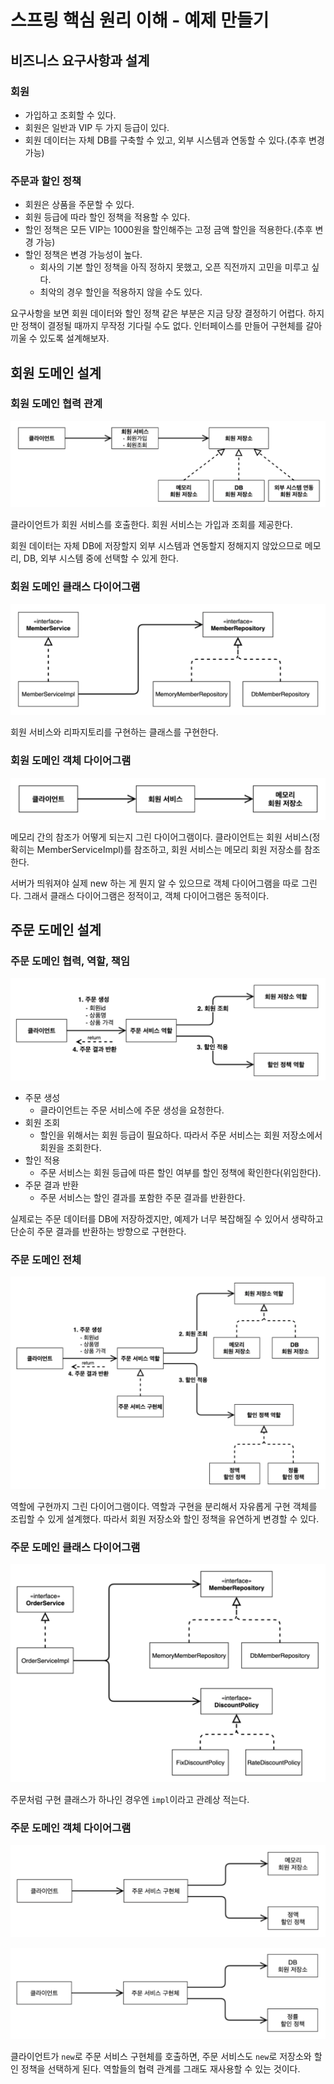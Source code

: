 # 스프링 핵심 원리 이해 - 예제 만들기

## 비즈니스 요구사항과 설계

### 회원

- 가입하고 조회할 수 있다.
- 회원은 일반과 VIP 두 가지 등급이 있다.
- 회원 데이터는 자체 DB를 구축할 수 있고, 외부 시스템과 연동할 수 있다.(추후 변경 가능)

### 주문과 할인 정책

- 회원은 상품을 주문할 수 있다.
- 회원 등급에 따라 할인 정책을 적용할 수 있다.
- 할인 정책은 모든 VIP는 1000원을 할인해주는 고정 금액 할인을 적용한다.(추후 변경 가능)
- 할인 정책은 변경 가능성이 높다.
    - 회사의 기본 할인 정책을 아직 정하지 못했고, 오픈 직전까지 고민을 미루고 싶다.
    - 최악의 경우 할인을 적용하지 않을 수도 있다.

요구사항을 보면 회원 데이터와 할인 정책 같은 부분은 지금 당장 결정하기 어렵다. 하지만 정책이 결정될 때까지 무작정 기다릴 수도 없다. 인터페이스를 만들어 구현체를 갈아끼울 수
있도록 설계해보자.

## 회원 도메인 설계

### 회원 도메인 협력 관계

![](../../.gitbook/assets/kimyounghan-spring-core-principle/02/screenshot%202021-04-06%20오후%204.27.27.png)

클라이언트가 회원 서비스를 호출한다. 회원 서비스는 가입과 조회를 제공한다. 

회원 데이터는 자체 DB에 저장할지 외부 시스템과 연동할지 정해지지 않았으므로 메모리, DB, 외부 시스템 중에 선택할 수 있게 한다.

### 회원 도메인 클래스 다이어그램

![](../../.gitbook/assets/kimyounghan-spring-core-principle/02/screenshot%202021-04-06%20오후%204.27.32.png)

회원 서비스와 리파지토리를 구현하는 클래스를 구현한다.

### 회원 도메인 객체 다이어그램

![](../../.gitbook/assets/kimyounghan-spring-core-principle/02/screenshot%202021-04-06%20오후%204.27.37.png)

메모리 간의 참조가 어떻게 되는지 그린 다이어그램이다. 클라이언트는 회원 서비스(정확히는 MemberServiceImpl)를 참조하고, 회원 서비스는 메모리 회원 저장소를 참조한다.

서버가 띄워져야 실제 new 하는 게 뭔지 알 수 있으므로 객체 다이어그램을 따로 그린다. 그래서 클래스 다이어그램은 정적이고, 객체 다이어그램은 동적이다.

## 주문 도메인 설계
### 주문 도메인 협력, 역할, 책임

![](../../.gitbook/assets/kimyounghan-spring-core-principle/02/screenshot%202021-04-08%20오전%209.07.10.png)

- 주문 생성
  - 클라이언트는 주문 서비스에 주문 생성을 요청한다.
- 회원 조회
  - 할인을 위해서는 회원 등급이 필요하다. 따라서 주문 서비스는 회원 저장소에서 회원을 조회한다.
- 할인 적용
  - 주문 서비스는 회원 등급에 따른 할인 여부를 할인 정책에 확인한다(위임한다).
- 주문 결과 반환
  - 주문 서비스는 할인 결과를 포함한 주문 결과를 반환한다.

실제로는 주문 데이터를 DB에 저장하겠지만, 예제가 너무 복잡해질 수 있어서 생략하고 단순히 주문 결과를 반환하는 방향으로 구현한다.

### 주문 도메인 전체

![](../../.gitbook/assets/kimyounghan-spring-core-principle/02/screenshot%202021-04-08%20오전%209.07.16.png)

역할에 구현까지 그린 다이어그램이다. 역할과 구현을 분리해서 자유롭게 구현 객체를 조립할 수 있게 설계했다. 따라서 회원 저장소와 할인 정책을 유연하게 변경할 수 있다.

### 주문 도메인 클래스 다이어그램

![](../../.gitbook/assets/kimyounghan-spring-core-principle/02/screenshot%202021-04-08%20오전%209.07.21.png)

주문처럼 구현 클래스가 하나인 경우엔 `impl`이라고 관례상 적는다.

### 주문 도메인 객체 다이어그램

![](../../.gitbook/assets/kimyounghan-spring-core-principle/02/screenshot%202021-04-08%20오전%209.07.27.png)

![](../../.gitbook/assets/kimyounghan-spring-core-principle/02/screenshot%202021-04-08%20오전%209.07.30.png)

클라이언트가 `new`로 주문 서비스 구현체를 호출하면, 주문 서비스도 `new`로 저장소와 할인 정책을 선택하게 된다. 역할들의 협력 관계를 그래도 재사용할 수 있는 것이다.


